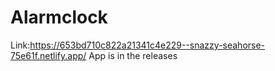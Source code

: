 # Alarmclock
Link:https://653bd710c822a21341c4e229--snazzy-seahorse-75e61f.netlify.app/
App is in the releases
